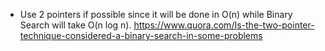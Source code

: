 - Use 2 pointers if possible since it will be done in O(n) while Binary Search will take O(n log n).
https://www.quora.com/Is-the-two-pointer-technique-considered-a-binary-search-in-some-problems
